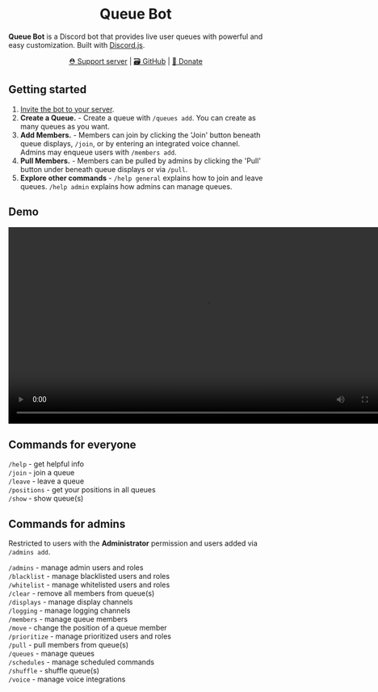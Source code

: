 <div align="center">
   <h1>Queue Bot</h1>
</div>

**Queue Bot** is a Discord bot that provides live user queues with powerful and easy customization.
Built with [Discord.js](https://discord.js.org/).

<p align="center">
  <a href="https://discord.gg/RbmfnP3">⛑️ Support server</a> | 
  <a href="https://github.com/ArrowM/Queue-Bot">🗃️ GitHub</a> | 
  <a href="https://www.buymeacoffee.com/Arroww">💖 Donate</a>
</p>

## Getting started

1. [Invite the bot to your server](https://discord.com/oauth2/authorize?client_id=679018301543677959).
2. **Create a Queue.** - Create a queue with `/queues add`. You can create as many queues as you want.
3. **Add Members.** - Members can join by clicking the 'Join' button beneath queue displays, `/join`, or by entering an integrated voice channel. Admins may enqueue users with `/members add`.
4. **Pull Members.** - Members can be pulled by admins by clicking the 'Pull' button under beneath queue displays or via `/pull`.
5. **Explore other commands** - `/help general` explains how to join and leave queues. `/help admin` explains how admins can manage queues.

## Demo

<div align="center">
   <video src="https://github.com/ArrowM/Queue-Bot/assets/42418080/157a3864-dfe9-421e-a0ba-9784b5092e64" width="778"></video>
</div>

## Commands for everyone

`/help` - get helpful info  
`/join` - join a queue  
`/leave` - leave a queue  
`/positions` - get your positions in all queues  
`/show` - show queue(s)  

## Commands for admins

Restricted to users with the **Administrator** permission and users added via `/admins add`.

`/admins` - manage admin users and roles  
`/blacklist` - manage blacklisted users and roles  
`/whitelist` - manage whitelisted users and roles  
`/clear` - remove all members from queue(s)  
`/displays` - manage display channels  
`/logging` - manage logging channels  
`/members` - manage queue members  
`/move` - change the position of a queue member  
`/prioritize` - manage prioritized users and roles  
`/pull` - pull members from queue(s)  
`/queues` - manage queues  
`/schedules` - manage scheduled commands  
`/shuffle` - shuffle queue(s)  
`/voice` - manage voice integrations  
